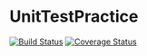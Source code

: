 # UnitTestPractice

[![Build Status](https://travis-ci.com/avargas34/UnitTestPractice.svg?branch=master)](https://travis-ci.com/avargas34/UnitTestPractice)
[![Coverage Status](https://coveralls.io/repos/github/avargas34/UnitTestPractice/badge.svg?branch=master&service=github)](https://coveralls.io/github/avargas34/UnitTestPractice?branch=master)